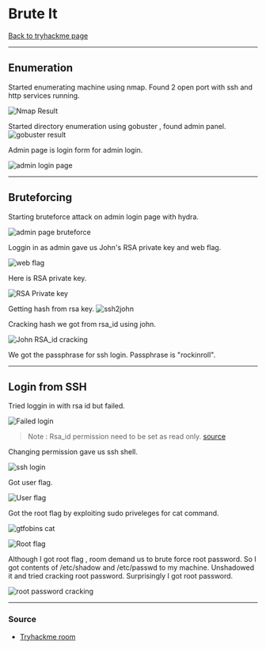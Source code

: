 # Brute It
[Back to tryhackme page](../Tryhackme.md)
- --
## Enumeration
Started enumerating machine using nmap. Found 2 open port with ssh and http services running.

![Nmap Result](Nmap%20result.png)

Started directory enumeration using gobuster , found admin panel.
![gobuster result](gobuster.png)

Admin page is login form for admin login.

![admin login page](admin%20login%20page.png)

- --
## Bruteforcing 
Starting bruteforce attack on admin login page with hydra.

![admin page bruteforce](hydra%20admin%20bruteforce.png)

Loggin in as admin gave us John's RSA private key and web flag.

![web flag](web%20flag.png)

Here is RSA private key.

![RSA Private key](RSA%20Private%20key.png)

Getting hash from rsa key.
![ssh2john](ssh2john.png)

Cracking hash we got from rsa_id using john.

![John RSA_id cracking](john%20rsa-id%20cracking.png)

We got the passphrase for ssh login. Passphrase is "rockinroll".

- --
## Login from SSH
Tried loggin in with rsa id but failed.

![Failed login](ssh%20failed%20login.png)

> Note : Rsa_id permission need to be set as read only. 
>[source](https://docs.rackspace.com/support/how-to/logging-in-with-an-ssh-private-key-on-linuxmac/)

Changing permission gave us ssh shell.

![ssh login](ssh%20login.png)

Got user flag.

![User flag](User%20flag.png)

Got the root flag by exploiting sudo priveleges for cat command.

![gtfobins cat](gtfobins%20cat.png)

![Root flag](root%20flag.png)

Although I got root flag , room demand us to brute force root password.
So I got contents of /etc/shadow and /etc/passwd to my machine. Unshadowed it and tried cracking root password. Surprisingly I got root password.

![root password cracking](root%20password%20cracking.png)

- --
### Source
- [Tryhackme room](https://tryhackme.com/room/bruteit)
